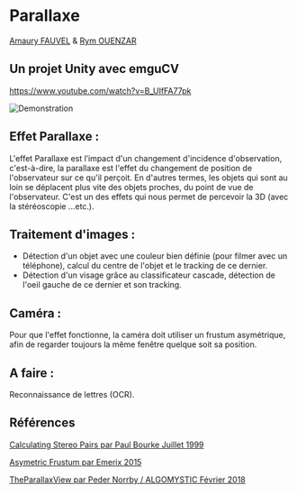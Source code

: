 # Parallaxe
[Amaury FAUVEL](https://github.com/Amaury-F) & [Rym OUENZAR](https://github.com/RymOUENZAR)

## Un projet Unity avec emguCV
https://www.youtube.com/watch?v=B_UIfFA77pk

![Demonstration](https://github.com/RymOUENZAR/Parallax/blob/master/Medias/Prototype.gif)

## Effet Parallaxe :
L'effet Parallaxe est l’impact d'un changement d'incidence d'observation, c'est-à-dire, la parallaxe est l'effet du changement de position de l'observateur sur ce qu'il perçoit. En d'autres termes, les objets qui sont au loin se déplacent plus vite des objets proches, du point de vue de l'observateur.
C'est un des effets qui nous permet de percevoir la 3D (avec la stéréoscopie ...etc.).

## Traitement d'images :
- Détection d'un objet avec une couleur bien définie (pour filmer avec un téléphone), calcul du centre de l'objet et le tracking de ce dernier.
- Détection d'un visage grâce au classificateur cascade, détection de l'oeil gauche de ce dernier et son tracking.

## Caméra :
Pour que l'effet fonctionne, la caméra doit utiliser un frustum asymétrique, afin de regarder toujours la même fenêtre quelque soit sa position.

## A faire :
Reconnaissance de lettres (OCR).

## Références
[Calculating Stereo Pairs par Paul Bourke Juillet 1999](http://paulbourke.net/stereographics/stereorender/)

[Asymetric Frustum par Emerix 2015](https://github.com/Emerix/AsymFrustum)

[TheParallaxView par Peder Norrby / ALGOMYSTIC Février 2018](https://www.anxious-bored.com/blog/)

